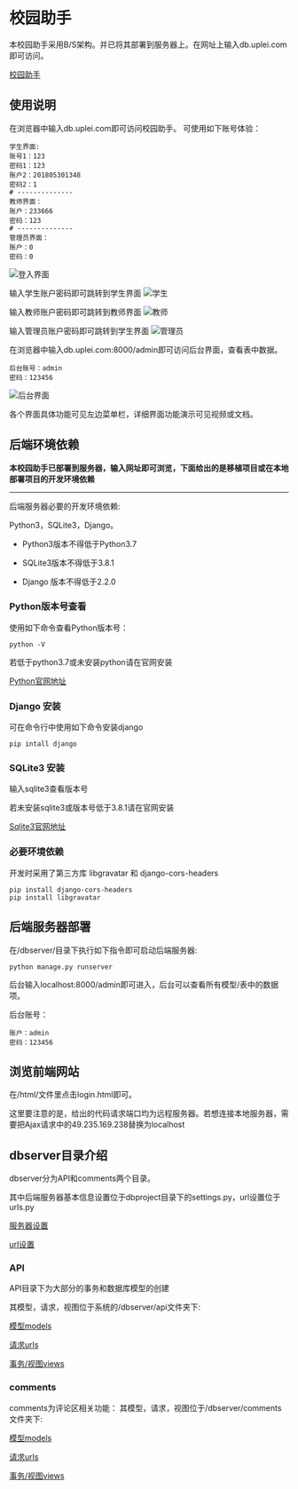 # 校园助手

本校园助手采用B/S架构。并已将其部署到服务器上。在网址上输入db.uplei.com即可访问。

[校园助手](http://db.uplei.com)

## 使用说明

在浏览器中输入db.uplei.com即可访问校园助手。
可使用如下账号体验：

```
学生界面:
账号1：123
密码1：123
账户2：201805301348
密码2：1
# --------------
教师界面：
账户：233666
密码：123
# --------------
管理员界面：
账户：0
密码：0
```

![登入界面](./figure/login.png)

输入学生账户密码即可跳转到学生界面
![学生](./figure/student.png)

输入教师账户密码即可跳转到教师界面
![教师](./figure/teacher.png)

输入管理员账户密码即可跳转到学生界面
![管理员](./figure/admin.png)

在浏览器中输入db.uplei.com:8000/admin即可访问后台界面，查看表中数据。

```
后台账号：admin
密码：123456
```

![后台界面](./figure/django.png)


各个界面具体功能可见左边菜单栏，详细界面功能演示可见视频或文档。


## 后端环境依赖
**本校园助手已部署到服务器，输入网址即可浏览，下面给出的是移植项目或在本地部署项目的开发环境依赖**

------

后端服务器必要的开发环境依赖:

Python3，SQLite3，Django。

+ Python3版本不得低于Python3.7

+ SQLite3版本不得低于3.8.1
+ Django 版本不得低于2.2.0
### Python版本号查看

使用如下命令查看Python版本号：

```
python -V
```

若低于python3.7或未安装python请在官网安装

[Python官网地址](https://www.python.org/)

### Django 安装

可在命令行中使用如下命令安装django

```
pip intall django
```

### SQLite3 安装

输入sqlite3查看版本号

若未安装sqlite3或版本号低于3.8.1请在官网安装

[Sqlite3官网地址](https://www.sqlite.org/index.html)

### 必要环境依赖

开发时采用了第三方库 libgravatar 和 django-cors-headers

```
pip install django-cors-headers
pip install libgravatar
```

## 后端服务器部署

在/dbserver/目录下执行如下指令即可启动后端服务器:

```
python manage.py runserver
```


后台输入localhost:8000/admin即可进入，后台可以查看所有模型/表中的数据项。

后台账号：

```
账户：admin
密码：123456
```

## 浏览前端网站

在/html/文件里点击login.html即可。

这里要注意的是，给出的代码请求端口均为远程服务器。若想连接本地服务器，需要把Ajax请求中的49.235.169.238替换为localhost


## dbserver目录介绍

dbserver分为API和comments两个目录。

其中后端服务器基本信息设置位于dbproject目录下的settings.py，url设置位于urls.py

[服务器设置](./dbserver/dbproject/settings.py)

[url设置](./dbserver/dbproject/urls.py)

### API

API目录下为大部分的事务和数据库模型的创建

其模型，请求，视图位于系统的/dbserver/api文件夹下:

[模型models](./dbserver/api/models.py)

[请求urls](./dbserver/api/urls.py)

[事务/视图views](./dbserver/api/views.py)

### comments
comments为评论区相关功能：
其模型，请求，视图位于/dbserver/comments文件夹下:

[模型models](./dbserver/api/models.py)

[请求urls](./dbserver/api/urls.py)

[事务/视图views](./dbserver/api/views.py)